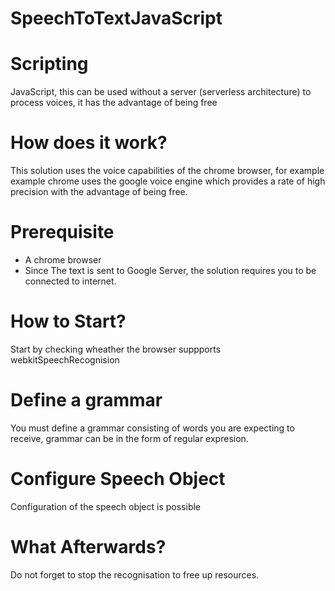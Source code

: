 # SpeechToTextJavaScript
<h1>Scripting</h1>
<p>
JavaScript, this can be used without a server (serverless
architecture) to process voices, it has the advantage of being free
</p>
<h1>How does it work?</h1>
<p>
This solution uses the voice capabilities of the chrome browser, for example
example chrome uses the google voice engine which provides a rate of
high precision with the advantage of being free.</p>

<h1>Prerequisite</h1>
<ul>
<li>A chrome browser</li>
<li>Since The text is sent to Google Server, the solution requires you to be connected to internet.</li>
</ul>
<h1>How to Start?</h1>
<p>Start by checking wheather the browser suppports webkitSpeechRecognision</p>
<h1>Define a grammar</h1>
<p>You must define a grammar consisting of  words you are expecting to receive, grammar can be in the form of regular expresion.</p>
<h1>Configure Speech Object</h1>
<p>Configuration of the speech object is possible</p>
<h1>What Afterwards?</h1>
<p>Do not forget to stop the recognisation to free up resources.</p>
